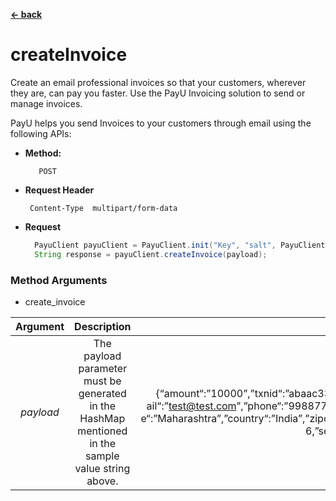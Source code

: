 [**<- back**](https://github.com/payu-intrepos/web-sdk-java/blob/main/README.md)

# createInvoice
Create an email professional invoices so that your customers, wherever they are, can pay you faster. Use the PayU Invoicing solution to send or manage invoices.

PayU helps you send Invoices to your customers through email using the following APIs:

* **Method:**

         POST


*  **Request Header**

        Content-Type  multipart/form-data


* **Request**

  ```java
    PayuClient payuClient = PayuClient.init("Key", "salt", PayuClient.Environment.TEST);
    String response = payuClient.createInvoice(payload);
  ```



### Method Arguments

* create_invoice

| Argument  |                                               Description                                               |                                                                                                                                                Value                                                                                                                                                |
|:---------:|:-------------------------------------------------------------------------------------------------------:|:---------------------------------------------------------------------------------------------------------------------------------------------------------------------------------------------------------------------------------------------------------------------------------------------------:|
| *payload* |   The payload parameter must be generated in the HashMap mentioned in the sample value string above.    | {“amount“:”10000”,”txnid“:”abaac3332″,”productinfo“:”iPhone”,”firstname“:”Samir”,”em ail“:”test@test.com”,”phone“:”9988776655”,”address1“:”testaddress”,”city“:”Mumbai”,”stat e“:”Maharashtra”,”country“:”India”,”zipcode“:”122002″,”template_id“:”14″,”validation_period“: 6,”send_email_now“:”1”} |
